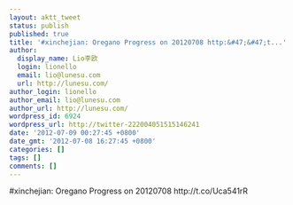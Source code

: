 ```yaml
---
layout: aktt_tweet
status: publish
published: true
title: '#xinchejian: Oregano Progress on 20120708 http:&#47;&#47;t...'
author:
  display_name: Lio李欧
  login: lionello
  email: lio@lunesu.com
  url: http://lunesu.com/
author_login: lionello
author_email: lio@lunesu.com
author_url: http://lunesu.com/
wordpress_id: 6924
wordpress_url: http://twitter-222004051515146241
date: '2012-07-09 00:27:45 +0800'
date_gmt: '2012-07-08 16:27:45 +0800'
categories: []
tags: []
comments: []
---
```

<p>#xinchejian: Oregano Progress on 20120708 http:&#47;&#47;t.co&#47;Uca541rR</p>
